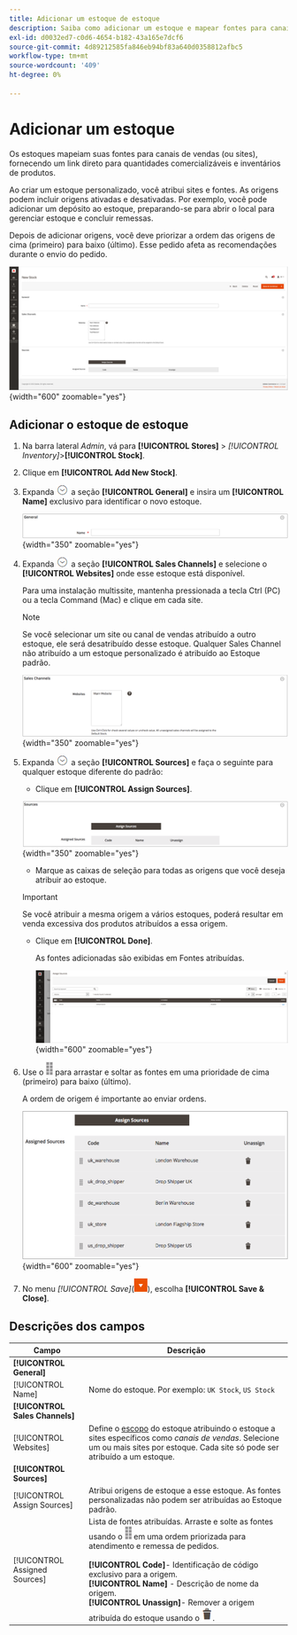 ```yaml
---
title: Adicionar um estoque de estoque
description: Saiba como adicionar um estoque e mapear fontes para canais de vendas (sites), fornecendo um link direto para quantidades comercializáveis e inventários de produtos.
exl-id: d0032ed7-c0d6-4654-b182-43a165e7dcf6
source-git-commit: 4d89212585fa846eb94bf83a640d0358812afbc5
workflow-type: tm+mt
source-wordcount: '409'
ht-degree: 0%

---
```


# Adicionar um estoque

Os estoques mapeiam suas fontes para canais de vendas (ou sites), fornecendo um link direto para quantidades comercializáveis e inventários de produtos.

Ao criar um estoque personalizado, você atribui sites e fontes. As origens podem incluir origens ativadas e desativadas. Por exemplo, você pode adicionar um depósito ao estoque, preparando-se para abrir o local para gerenciar estoque e concluir remessas.

Depois de adicionar origens, você deve priorizar a ordem das origens de cima (primeiro) para baixo (último). Esse pedido afeta as recomendações durante o envio do pedido.

![Novo Estoque](assets/inventory-stock-new.png){width="600" zoomable="yes"}

## Adicionar o estoque de estoque

1. Na barra lateral _Admin_, vá para **[!UICONTROL Stores]** > _[!UICONTROL Inventory]_>**[!UICONTROL Stock]**.

1. Clique em **[!UICONTROL Add New Stock]**.

1. Expanda ![Seletor de expansão](../assets/icon-display-expand.png) a seção **[!UICONTROL General]** e insira um **[!UICONTROL Name]** exclusivo para identificar o novo estoque.

   ![Opções gerais de ações](assets/inventory-stock-general.png){width="350" zoomable="yes"}

1. Expanda ![Seletor de expansão](../assets/icon-display-expand.png) a seção **[!UICONTROL Sales Channels]** e selecione o **[!UICONTROL Websites]** onde esse estoque está disponível.

   Para uma instalação multissite, mantenha pressionada a tecla Ctrl (PC) ou a tecla Command (Mac) e clique em cada site.

   >[!NOTE]
   >
   >Se você selecionar um site ou canal de vendas atribuído a outro estoque, ele será desatribuído desse estoque. Qualquer Sales Channel não atribuído a um estoque personalizado é atribuído ao Estoque padrão.

   ![opções de Sales Channel para ações](assets/inventory-sales-channel.png){width="350" zoomable="yes"}

1. Expanda ![Seletor de expansão](../assets/icon-display-expand.png) a seção **[!UICONTROL Sources]** e faça o seguinte para qualquer estoque diferente do padrão:

   - Clique em **[!UICONTROL Assign Sources]**.

   ![Fontes atribuídas](assets/inventory-stock-sources.png){width="350" zoomable="yes"}

   - Marque as caixas de seleção para todas as origens que você deseja atribuir ao estoque.

   >[!IMPORTANT]
   >
   >Se você atribuir a mesma origem a vários estoques, poderá resultar em venda excessiva dos produtos atribuídos a essa origem.

   - Clique em **[!UICONTROL Done]**.

     As fontes adicionadas são exibidas em Fontes atribuídas.

     ![Atribuir fontes ao estoque](assets/inventory-assign-sources.png){width="600" zoomable="yes"}

1. Use o ![ícone Classificar](assets/icon-sort.png) para arrastar e soltar as fontes em uma prioridade de cima (primeiro) para baixo (último).

   A ordem de origem é importante ao enviar ordens.

   ![Exemplo de fontes atribuídas](assets/inventory-stock-priority-after.png){width="600" zoomable="yes"}

1. No menu _[!UICONTROL Save]_(![Seta do menu](../assets/icon-menu-down-arrow-red.png)), escolha **[!UICONTROL Save & Close]**.

## Descrições dos campos

| Campo | Descrição |
|--|--|
| **[!UICONTROL General]** | |
| [!UICONTROL Name] | Nome do estoque. Por exemplo: `UK Stock`, `US Stock` |
| **[!UICONTROL Sales Channels]** | |
| [!UICONTROL Websites] | Define o [escopo](../getting-started/websites-stores-views.md#scope-settings) do estoque atribuindo o estoque a sites específicos como _canais de vendas_. Selecione um ou mais sites por estoque. Cada site só pode ser atribuído a um estoque. |
| **[!UICONTROL Sources]** | |
| [!UICONTROL Assign Sources] | Atribui origens de estoque a esse estoque. As fontes personalizadas não podem ser atribuídas ao Estoque padrão. |
| [!UICONTROL Assigned Sources] | Lista de fontes atribuídas. Arraste e solte as fontes usando o ![Ícone Classificar](assets/icon-sort.png) em uma ordem priorizada para atendimento e remessa de pedidos.<br/><br/>**[!UICONTROL Code]**- Identificação de código exclusivo para a origem.<br/>**[!UICONTROL Name]** - Descrição de nome da origem.<br/>**[!UICONTROL Unassign]**- Remover a origem atribuída do estoque usando o ![ícone Lixeira](../assets/icon-delete-trashcan-solid.png). |
